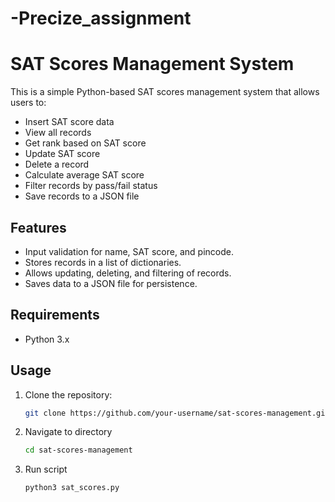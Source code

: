 # -Precize_assignment

# SAT Scores Management System

This is a simple Python-based SAT scores management system that allows users to:

- Insert SAT score data
- View all records
- Get rank based on SAT score
- Update SAT score
- Delete a record
- Calculate average SAT score
- Filter records by pass/fail status
- Save records to a JSON file

## Features

- Input validation for name, SAT score, and pincode.
- Stores records in a list of dictionaries.
- Allows updating, deleting, and filtering of records.
- Saves data to a JSON file for persistence.

## Requirements

- Python 3.x

## Usage

1. Clone the repository:
   ```bash
   git clone https://github.com/your-username/sat-scores-management.git

2. Navigate to directory 
   ```bash
   cd sat-scores-management
3. Run script
   ```bash
   python3 sat_scores.py

